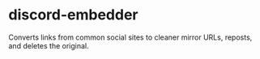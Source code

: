 # discord-embedder
Converts links from common social sites to cleaner mirror URLs, reposts, and deletes the original.

